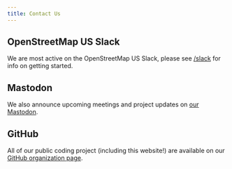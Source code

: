 ```yaml
---
title: Contact Us
---
```


## OpenStreetMap US Slack

We are most active on the OpenStreetMap US Slack, please see [/slack](/slack) for info on getting started.

## Mastodon

We also announce upcoming meetings and project updates on [our Mastodon](https://en.osm.town/@maprva).

## GitHub

All of our public coding project (including this website!) are available on our [GitHub organization page](https://github.com/MapRVA).
